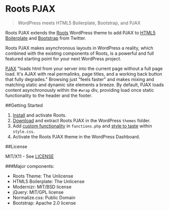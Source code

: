 Roots PJAX
==========

> WordPress meets HTML5 Boilerplate, Bootstrap, and PJAX

Roots PJAX extends the [Roots](http://www.rootstheme.com/) WordPress theme to add PJAX to [HTML5 Boilerplate](http://html5boilerplate.com/) and [Bootstrap](http://twitter.github.com/bootstrap/) from Twitter.

Roots PJAX makes asynchronous layouts in WordPress a reality, which combined with the existing components of Roots, is a powerful and full featured starting point for your next WordPress project.

[PJAX](http://pjax.heroku.com/) "loads html from your server into the current page without a full page load. It's AJAX with real permalinks, page titles, and a working back button that fully degrades." Browsing just "feels faster" and makes mixing and matching static and dynamic site elements a breeze. By default, PJAX loads content asynchronously within the `#wrap` div, providing load once static functionality to the header and the footer.

##Getting Started

1. [Install](https://github.com/retlehs/roots/#quick-start) and activate Roots.
2. [Download](https://github.com/wayoutmind/roots-pjax/zipball/master) and extract Roots PJAX in the WordPress `themes` folder.
3. Add [custom functionality](https://github.com/wayoutmind/roots-pjax/blob/master/functions.php#L10-11) in `functions.php` and [style to taste](https://github.com/wayoutmind/roots-pjax/blob/master/style.css) within `style.css`.
4. Activate the Roots PJAX theme in the WordPress Dashboard.

##License

MIT/X11 - See [LICENSE](https://github.com/wayoutmind/roots-pjax/blob/master/LICENSE)

###Major components:

* Roots Theme: The Unlicense
* HTML5 Boilerplate: The Unlicense
* Modernizr: MIT/BSD license
* jQuery: MIT/GPL license
* Normalize.css: Public Domain
* Bootstrap: Apache 2.0 license
